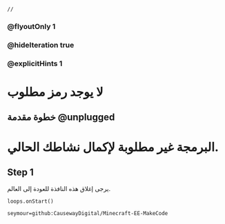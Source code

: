 ```template
//
```

### @flyoutOnly 1
### @hideIteration true
### @explicitHints 1

# لا يوجد رمز مطلوب

## خطوة مقدمة @unplugged

# البرمجة غير مطلوبة لإكمال نشاطك الحالي.

## Step 1

يرجى إغلاق هذه النافذة للعودة إلى العالم.


```ghost
loops.onStart()
```

```package
seymour=github:CausewayDigital/Minecraft-EE-MakeCode
```